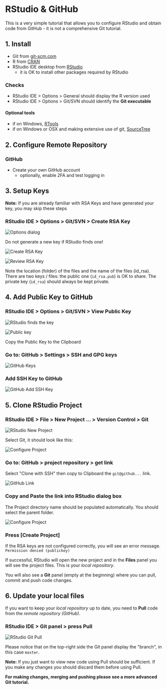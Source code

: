 # RStudio & GitHub

This is a very simple tutorial that allows you to configure RStudio and obtain
code from GitHub - it is not a comprehensive Git tutorial.


## 1. Install

- Git from [git-scm.com](https://git-scm.com/downloads)
- R from [CRAN](https://cran.r-project.org/)
- RStudio IDE desktop from [RStudio](https://www.rstudio.com/products/rstudio/download)
  + it is OK to install other packages required by RStudio


### Checks

- RStudio IDE > Options > General should display the R version used
- RStudio IDE > Options > Git/SVN should identify the **Git executable**


#### Optional tools

- if on Windows, [RTools](https://cran.r-project.org/bin/windows/Rtools/)
- if on Windows or OSX and making extensive use of git, [SourceTree](https://www.sourcetreeapp.com/)


## 2. Configure Remote Repository 

### GitHub

- Create your own GitHub account
  + optionally, enable 2FA and test logging in


## 3. Setup Keys

**Note:** If you are already familiar with RSA Keys and have generated your key,
you may skip these steps

### RStudio IDE > Options > Git/SVN  > Create RSA Key

![Options dialog](01-options.png)

Do not generate a new key if RStudio finds one!

![Create RSA Key](02-create-key.png)

![Review RSA Key](03-review-key.png)

Note the location (folder) of the files and the name of the files (id_rsa). 
There are two keys / files: the public one (`id_rsa.pub`) is OK to share. 
The private key (`id_rsa`) should always be kept private.


## 4. Add Public Key to GitHub

### RStudio IDE > Options > Git/SVN > View Public Key

![RStudio finds the key](04-rstudio-key.png)

![Public key](05-public-key.png)

Copy the Public Key to the Clipboard

### Go to: GitHub > Settings > SSH and GPG keys

![GitHub Keys](06-github-keys.png)

### Add SSH Key to GitHub

![GitHub Add SSH Key](07-github-add.png)


## 5. Clone RStudio Project

### RStudio IDE > File > New Project ... > Version Control > Git 

![RStudio New Project](11-rstudio-project.png)

Select Git, it should look like this:

![Configure Project](12-configure-project.png)

### Go to: GitHub > project repository > get link

Select "Clone with SSH" then copy to Clipboard the `git@github...` link.

![GitHub Link](13-github-link.png)

### Copy and Paste the link into RStudio dialog box

The Project directory name should be populated automatically. 
You should select the parent folder. 

![Configure Project](14-configure-project.png)


### Press [Create Project]

If the RSA keys are not configured correctly, you will see an error message.
`Permission denied (publickey)`

If successful, RStudio will open the new project and in the **Files** panel
you will see the project files. This is your *local repository*.

You will also see a **Git** panel 
(empty at the beginning) where you can pull, commit and push code changes.


## 6. Update your local files

If you want to keep your *local repository* up to date, you need to **Pull**
code from the *remote repository (GitHub)*.


### RStudio IDE > Git panel > press **Pull**

![RStudio Git Pull](15-git-pull.png)

Please notice that on the top-right side the Git panel display the "branch",
in this case `master`.

**Note:** If you just want to view new code using Pull should be sufficient.
If you make any changes you should discard them before using Pull. 


**For making changes, merging and pushing please see a more advanced 
Git tutorial.**
